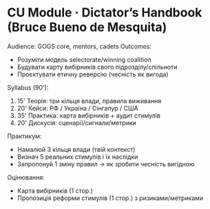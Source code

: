 # CU Module · Dictator’s Handbook (Bruce Bueno de Mesquita)
Audience: GOGS core, mentors, cadets
Outcomes:
- Розуміти модель selectorate/winning coalition
- Будувати карту вибірників свого підрозділу/спільноти
- Проєктувати етичну реверсію (чесність як вигода)

Syllabus (90'):
1) 15' Теорія: три кільця влади, правила виживання
2) 20' Кейси: РФ / Україна / Сінгапур / США
3) 35' Практика: карта вибірників + аудит стимулів
4) 20' Дискусія: сценарії/сигнали/метрики

Практикум:
- Намалюй 3 кільця влади (твій контекст)
- Визнач 5 реальних стимулів і їх наслідки
- Запропонуй 1 зміну правил → як зробити чесність вигідною

Оцінювання:
- Карта вибірників (1 стор.)
- Пропозиція реформи стимулів (1 стор.) з ризиками/метриками
